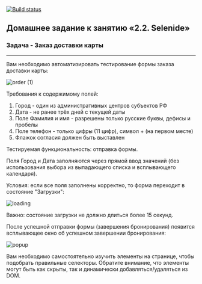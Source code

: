 [![Build status](https://ci.appveyor.com/api/projects/status/wk7td059geu6f1an?svg=true)](https://ci.appveyor.com/project/Ekaterina5885/dz-2-2-selenide)

## Домашнее задание к занятию «2.2. Selenide»

### Задача - Заказ доставки карты

---

Вам необходимо автоматизировать тестирование формы заказа доставки карты:


![order (1)](https://user-images.githubusercontent.com/82658524/175645641-ca161e04-8393-4ba9-92eb-ff3dfaebaa50.png)

Требования к содержимому полей:

1. Город - один из административных центров субъектов РФ
2. Дата - не ранее трёх дней с текущей даты
3. Поле Фамилия и имя - разрешены только русские буквы, дефисы и пробелы
4. Поле телефон - только цифры (11 цифр), символ + (на первом месте)
5. Флажок согласия должен быть выставлен

Тестируемая функциональность: отправка формы.

Поля Город и Дата заполняются через прямой ввод значений (без использования выбора из выпадающего списка и всплывающего календаря).

Условия: если все поля заполнены корректно, то форма переходит в состояние "Загрузки":


![loading](https://user-images.githubusercontent.com/82658524/175646001-faa55cfb-e99e-4e69-af6d-960c84df50f2.png)

Важно: состояние загрузки не должно длиться более 15 секунд.

После успешной отправки формы (завершения бронирования) появится всплывающее окно об успешном завершении бронирования:

![popup](https://user-images.githubusercontent.com/82658524/175646121-b00599da-cdce-4ec8-b7e4-96720d5c88da.png)

Вам необходимо самостоятельно изучить элементы на странице, чтобы подобрать правильные селекторы. Обратите внимание, что элементы могут быть как скрыты, так и динамически добавляться/удаляться из DOM.
